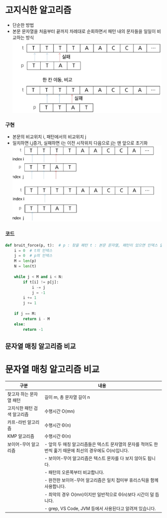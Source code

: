 # 고지식한 알고리즘

- 단순한 방법
- 본문 문자열을 처음부터 끝까지 차례대로 순회하면서 패턴 내의 문자들을 일일이 비교하는 방식     
  ![img_2.png](img/img_2.png)

### 구현

- 본문의 비교위치 i, 패턴에서의 비교위치 j
- 일치하면 i,j증가, 실패하면 i는 이전 시작위치 다음으로 j는 맨 앞으로 초기화
  ![img_3.png](img/img_3.png)

### 코드

```python
def bruit_force(p, t):  # p : 찾을 패턴 t : 본문 문자열, 패턴이 있으면 인덱스 없으면 -1 리턴
    i = 0  # t의 인덱스
    j = 0  # p의 인덱스
    M = len(p)
    N = len(t)

    while j < M and i < N:
        if t[i] != p[j]:
            i -= j
            j = -1
        i += 1
        j += 1

    if j == M:
        return i - M
    else:
        return -1

```

## 문자열 매칭 알고리즘 비교


# 문자열 매칭 알고리즘 비교

| 구분                   | 내용                                                                                 |
|------------------------|--------------------------------------------------------------------------------------|
| 찾고자 하는 문자열 패턴 | 길이 m, 총 문자열 길이 n                                                             |
| 고지식한 패턴 검색 알고리즘 | 수행시간 O(mn)                                                                       |
| 카프-라빈 알고리즘        | 수행시간 Θ(n)                                                                         |
| KMP 알고리즘             | 수행시간 Θ(n)                                                                         |
| 보이어-무어 알고리즘       | - 앞의 두 매칭 알고리즘들은 텍스트 문자열의 문자를 적어도 한번씩 훑기 때문에 최선의 경우에도 O(n)입니다.  |
|                        | - 보이어-무어 알고리즘은 텍스트 문자를 다 보지 않아도 됩니다.                            |
|                        | - 패턴의 오른쪽부터 비교합니다.                                                        |
|                        | - 완전한 보이어-무어 알고리즘은 일치 접미부 휴리스틱을 함께 사용합니다.                   |
|                        | - 최악의 경우 O(mn)이지만 일반적으로 Θ(n)보다 시간이 덜 듭니다.                        |
|                        | - grep, VS Code, JVM 등에서 사용된다고 알려져 있습니다.                                |

